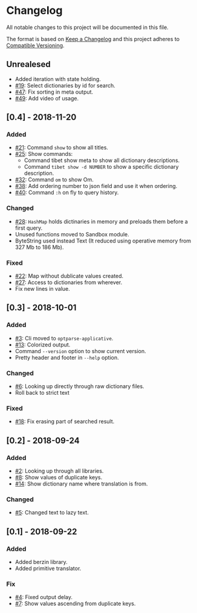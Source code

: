 # Changelog

All notable changes to this project will be documented in this file.

The format is based on [Keep a Changelog](http://keepachangelog.com/en/1.0.0/)
and this project adheres to
[Compatible Versioning](https://github.com/staltz/comver).

## Unrealesed

* Added iteration with state holding.
* [#19](https://github.com/willbasky/TibetCli/issues/19):
  Select dictionaries by id for search.
* [#47](https://github.com/willbasky/TibetCli/issues/47):
  Fix sorting in meta output.
* [#49](https://github.com/willbasky/TibetCli/issues/49):
  Add video of usage.

## [0.4] - 2018-11-20

### Added

* [#21](https://github.com/willbasky/TibetCli/issues/21):
  Command `show` to show all titles.
* [#25](https://github.com/willbasky/TibetCli/issues/25):
  Show commands:
  * Command tibet show meta to show all dictionary descriptions.
  * Command `tibet show -d NUMBER` to show a specific dictionary description.
* [#32](https://github.com/willbasky/TibetCli/issues/32):
  Command `om` to show Om.
* [#38](https://github.com/willbasky/TibetCli/issues/38):
  Add ordering number to json field and use it when ordering.
* [#40](https://github.com/willbasky/TibetCli/issues/40):
  Command `:h` on fly to query history.

### Changed

* [#28](https://github.com/willbasky/TibetCli/issues/28):
  `HashMap` holds dictinaries in memory and preloads them before a first query.
* Unused functions moved to Sandbox module.
* ByteString used instead Text (It reduced using operative memory from 327 Mb to 186 Mb).

### Fixed

* [#22](https://github.com/willbasky/TibetCli/issues/22):
  Map without dublicate values created.
* [#27](https://github.com/willbasky/TibetCli/issues/27):
  Access to dictionaries from wherever.
* Fix new lines in value.

## [0.3] - 2018-10-01

### Added

* [#3](https://github.com/willbasky/TibetCli/issues/3):
  Cli moved to `optparse-applicative`.
* [#13](https://github.com/willbasky/TibetCli/issues/13):
  Colorized output.
* Command `--version` option to show current version.
* Pretty header and footer in `--help` option.

### Changed

* [#6](https://github.com/willbasky/TibetCli/issues/6):
  Looking up directly through raw dictionary files.
* Roll back to strict text

### Fixed

* [#18](https://github.com/willbasky/TibetCli/issues/18):
  Fix erasing part of searched result.

## [0.2] - 2018-09-24

### Added

* [#2](https://github.com/willbasky/TibetCli/issues/2):
  Looking up through all libraries.
* [#8](https://github.com/willbasky/TibetCli/issues/8):
  Show values of duplicate keys.
* [#14](https://github.com/willbasky/TibetCli/issues/14):
  Show dictionary name where translation is from.

### Changed

* [#5](https://github.com/willbasky/TibetCli/issues/5):
  Changed text to lazy text.

## [0.1] - 2018-09-22

### Added

* Added berzin library.
* Added primitive translator.

### Fix

* [#4](https://github.com/willbasky/TibetCli/issues/4):
  Fixed output delay.
* [#7](https://github.com/willbasky/TibetCli/issues/7):
  Show values ascending from duplicate keys.
